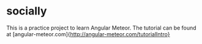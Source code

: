 # socially

This is a practice project to learn Angular Meteor. The tutorial can be found at [angular-meteor.com]{http://angular-meteor.com/tutorialIntro}